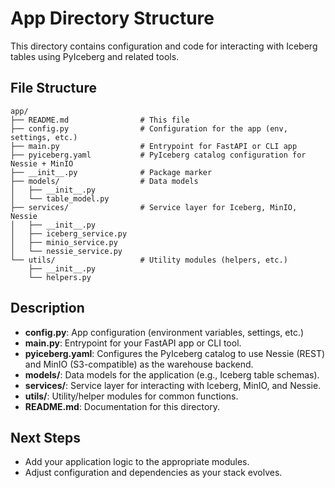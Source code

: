 # App Directory Structure

This directory contains configuration and code for interacting with Iceberg tables using PyIceberg and related tools.

## File Structure

```
app/
├── README.md                # This file
├── config.py                # Configuration for the app (env, settings, etc.)
├── main.py                  # Entrypoint for FastAPI or CLI app
├── pyiceberg.yaml           # PyIceberg catalog configuration for Nessie + MinIO
├── __init__.py              # Package marker
├── models/                  # Data models
│   ├── __init__.py
│   └── table_model.py
├── services/                # Service layer for Iceberg, MinIO, Nessie
│   ├── __init__.py
│   ├── iceberg_service.py
│   ├── minio_service.py
│   └── nessie_service.py
└── utils/                   # Utility modules (helpers, etc.)
    ├── __init__.py
    └── helpers.py
```

## Description
- **config.py**: App configuration (environment variables, settings, etc.)
- **main.py**: Entrypoint for your FastAPI app or CLI tool.
- **pyiceberg.yaml**: Configures the PyIceberg catalog to use Nessie (REST) and MinIO (S3-compatible) as the warehouse backend.
- **models/**: Data models for the application (e.g., Iceberg table schemas).
- **services/**: Service layer for interacting with Iceberg, MinIO, and Nessie.
- **utils/**: Utility/helper modules for common functions.
- **README.md**: Documentation for this directory.

## Next Steps
- Add your application logic to the appropriate modules.
- Adjust configuration and dependencies as your stack evolves.
